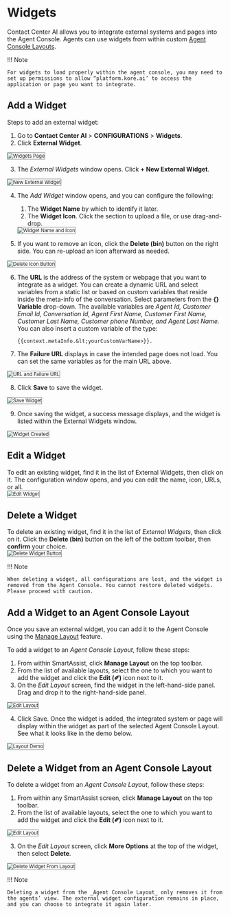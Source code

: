 # Widgets

Contact Center AI allows you to integrate external systems and pages into the Agent Console. Agents can use widgets from within custom [Agent Console Layouts](../../../console/manage-layout.md).

!!! Note

    For widgets to load properly within the agent console, you may need to set up permissions to allow “platform.kore.ai’ to access the application or page you want to integrate. 

## Add a Widget

Steps to add an external widget:

1. Go to **Contact Center AI** > **CONFIGURATIONS** > **Widgets**.
2. Click **External Widget**.  
<img src="../images/widgets-page.png" alt="Widgets Page" title="Widgets Page" style="border: 1px solid gray; zoom:80%;">

3. The _External Widgets_ window opens. Click **+ New External Widget**.
<img src="../images/new-external-widget.png" alt="New External Widget" title="New External Widget" style="border: 1px solid gray; zoom:80%;">

4. The _Add Widget_ window opens, and you can configure the following:
    1. The **Widget Name** by which to identify it later.
    2. The **Widget Icon**. Click the section to upload a file, or use drag-and-drop.  
    <img src="../images/widget-name-and-icon.png" alt="Widget Name and Icon" title="Widget Name and Icon" style="border: 1px solid gray; zoom:80%;">

5. If you want to remove an icon, click the **Delete (bin)** button on the right side. You can re-upload an icon afterward as needed.   
<img src="../images/delete-icon-button.png" alt="Delete Icon Button" title="Delete Icon Button" style="border: 1px solid gray; zoom:80%;">

6. The **URL** is the address of the system or webpage that you want to integrate as a widget. You can create a dynamic URL and select variables from a static list or based on custom variables that reside inside the meta-info of the conversation. Select parameters from the **{} Variable** drop-down. The available variables are _Agent Id, Customer Email Id, Conversation Id, Agent First Name, Customer First Name, Customer Last Name, Customer phone Number, and Agent Last Name._ You can also insert a custom variable of the type:
    ```
    {{context.metaInfo.&lt;yourCustomVarName>}}.
    ```
7. The **Failure URL** displays in case the intended page does not load. You can set the same variables as for the main URL above.  
<img src="../images/url-and-failure-url.png" alt="URL and Failure URL" title="URL and Failure URL" style="border: 1px solid gray; zoom:80%;">

8. Click **Save** to save the widget.  
<img src="../images/save-widget-button.png" alt="Save Widget" title="Save Widget" style="border: 1px solid gray; zoom:80%;">

9. Once saving the widget, a success message displays, and the widget is listed within the External Widgets window.
<img src="../images/widget-created.png" alt="Widget Created" title="Widget Created" style="border: 1px solid gray; zoom:80%;">

## Edit a Widget

To edit an existing widget, find it in the list of External Widgets, then click on it. The configuration window opens, and you can edit the name, icon, URLs, or all.  
<img src="../images/edit-widget.png" alt="Edit Widget" title="Edit Widget" style="border: 1px solid gray; zoom:80%;">

## Delete a Widget

To delete an existing widget, find it in the list of _External Widgets_, then click on it. Click the **Delete (bin)** button on the left of the bottom toolbar, then **confirm** your choice.  
<img src="../images/deleted-widget.png" alt=" Delete Widget Button" title="Delete Widget Button" style="border: 1px solid gray; zoom:80%;">

!!! Note

    When deleting a widget, all configurations are lost, and the widget is removed from the Agent Console. You cannot restore deleted widgets. Please proceed with caution.

## Add a Widget to an Agent Console Layout

Once you save an external widget, you can add it to the Agent Console using the [Manage Layout](../../../console/manage-layout.md) feature.

To add a widget to an _Agent Console Layout_, follow these steps:

1. From within SmartAssist, click **Manage Layout** on the top toolbar.
2. From the list of available layouts, select the one to which you want to add the widget and click the **Edit (✐)** icon next to it.
3. On the _Edit Layout_ screen, find the widget in the left-hand-side panel. Drag and drop it to the right-hand-side panel.  
<img src="../images/edit-layout.png" alt="Edit Layout" title="Edit Layout" style="border: 1px solid gray; zoom:80%;">

4. Click Save. Once the widget is added, the integrated system or page will display within the widget as part of the selected Agent Console Layout. See what it looks like in the demo below.
<img src="../images/layout-demo.gif" alt="Layout Demo" title="Layout Demo" style="border: 1px solid gray; zoom:80%;">

## Delete a Widget from an Agent Console Layout

To delete a widget from an _Agent Console Layout_, follow these steps:

1. From within any SmartAssist screen, click **Manage Layout** on the top toolbar.
2. From the list of available layouts, select the one to which you want to add the widget and click the **Edit (✐)** icon next to it.  
<img src="../images/edit-layout.png" alt="Edit Layout" title="Edit Layout" style="border: 1px solid gray; zoom:80%;">

3. On the _Edit Layout_ screen, click **More Options** at the top of the widget, then select **Delete**.
<img src="../images/delete-widget-layout.png" alt="Delete Widget From Layout" title="Delete Widget From Layout" style="border: 1px solid gray; zoom:80%;">

!!! Note

    Deleting a widget from the _Agent Console Layout_ only removes it from the agents’ view. The external widget configuration remains in place, and you can choose to integrate it again later.